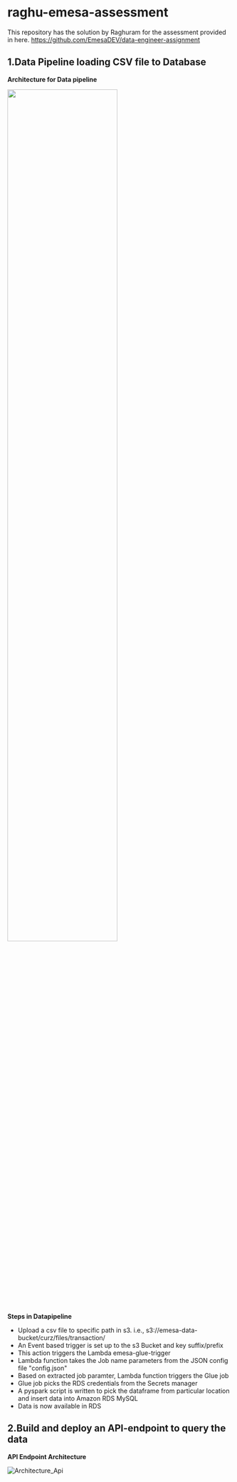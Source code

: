 # raghu-emesa-assessment
This repository has the solution by Raghuram for the assessment provided in here. https://github.com/EmesaDEV/data-engineer-assignment

## 1.Data Pipeline loading CSV file to Database 

**Architecture for Data pipeline**
<p align="left" width="100%">
  <img width="70%" src="https://user-images.githubusercontent.com/42775479/203854451-a9dabc7a-4321-4771-bbdb-fc2543e63524.jpg">
</p>

**Steps in Datapipeline**
- Upload a csv file to specific path in s3. i.e., s3://emesa-data-bucket/curz/files/transaction/
- An Event based trigger is set up to the s3 Bucket and key suffix/prefix
- This action triggers the Lambda emesa-glue-trigger
- Lambda function takes the Job name parameters from the JSON config file "config.json"
- Based on extracted job paramter, Lambda function triggers the Glue job
- Glue job picks the RDS credentials from the Secrets manager
- A pyspark script is written to pick the dataframe from particular location and insert data into Amazon RDS MySQL
- Data is now available in RDS 

## 2.Build and deploy an API-endpoint to query the data

**API Endpoint Architecture**

![Architecture_Api](https://user-images.githubusercontent.com/42775479/203854482-cd00cc29-e177-4806-837c-73757959efce.png)

